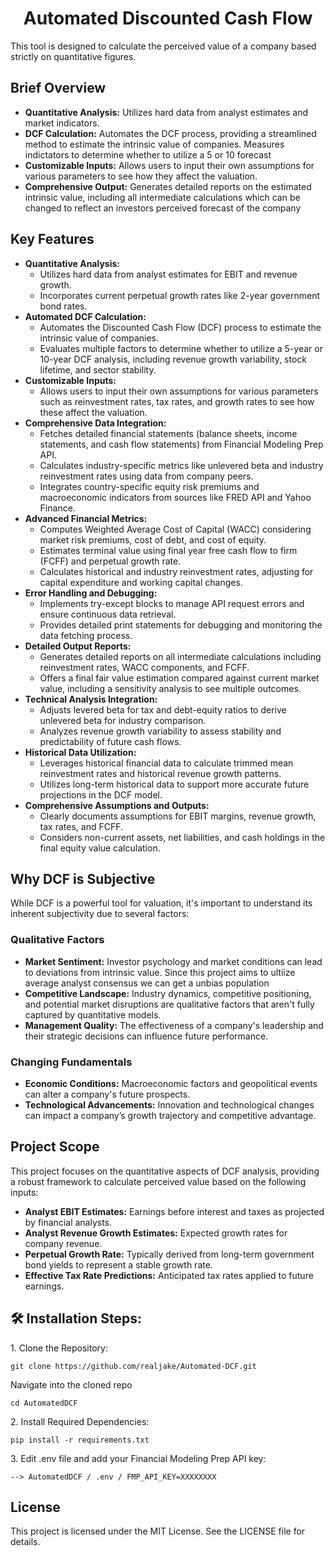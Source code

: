 <h1 align="center" id="title">Automated Discounted Cash Flow</h1>

<p id="description">
    This tool is designed to calculate the perceived value of a company based strictly on quantitative figures. 
</p>

<h2>Brief Overview</h2>
<ul>
    <li><b>Quantitative Analysis:</b> Utilizes hard data from analyst estimates and market indicators.</li>
    <li><b>DCF Calculation:</b> Automates the DCF process, providing a streamlined method to estimate the intrinsic value of companies. Measures indictators to determine whether to utilize a 5 or 10 forecast</li>
    <li><b>Customizable Inputs:</b> Allows users to input their own assumptions for various parameters to see how they affect the valuation.</li>
    <li><b>Comprehensive Output:</b> Generates detailed reports on the estimated intrinsic value, including all intermediate calculations which can be changed to reflect an investors perceived forecast of the company</li>
</ul>



<h2>Key Features</h2>
<ul>
    <li><b>Quantitative Analysis:</b>
        <ul>
            <li>Utilizes hard data from analyst estimates for EBIT and revenue growth.</li>
            <li>Incorporates current perpetual growth rates like 2-year government bond rates.</li>
        </ul>
    </li>
    <li><b>Automated DCF Calculation:</b>
        <ul>
            <li>Automates the Discounted Cash Flow (DCF) process to estimate the intrinsic value of companies.</li>
            <li>Evaluates multiple factors to determine whether to utilize a 5-year or 10-year DCF analysis, including revenue growth variability, stock lifetime, and sector stability.</li>
        </ul>
    </li>
    <li><b>Customizable Inputs:</b>
        <ul>
            <li>Allows users to input their own assumptions for various parameters such as reinvestment rates, tax rates, and growth rates to see how these affect the valuation.</li>
        </ul>
    </li>
    <li><b>Comprehensive Data Integration:</b>
        <ul>
            <li>Fetches detailed financial statements (balance sheets, income statements, and cash flow statements) from Financial Modeling Prep API.</li>
            <li>Calculates industry-specific metrics like unlevered beta and industry reinvestment rates using data from company peers.</li>
            <li>Integrates country-specific equity risk premiums and macroeconomic indicators from sources like FRED API and Yahoo Finance.</li>
        </ul>
    </li>
    <li><b>Advanced Financial Metrics:</b>
        <ul>
            <li>Computes Weighted Average Cost of Capital (WACC) considering market risk premiums, cost of debt, and cost of equity.</li>
            <li>Estimates terminal value using final year free cash flow to firm (FCFF) and perpetual growth rate.</li>
            <li>Calculates historical and industry reinvestment rates, adjusting for capital expenditure and working capital changes.</li>
        </ul>
    </li>
    <li><b>Error Handling and Debugging:</b>
        <ul>
            <li>Implements try-except blocks to manage API request errors and ensure continuous data retrieval.</li>
            <li>Provides detailed print statements for debugging and monitoring the data fetching process.</li>
        </ul>
    </li>
    <li><b>Detailed Output Reports:</b>
        <ul>
            <li>Generates detailed reports on all intermediate calculations including reinvestment rates, WACC components, and FCFF.</li>
            <li>Offers a final fair value estimation compared against current market value, including a sensitivity analysis to see multiple outcomes.</li>
        </ul>
    </li>
    <li><b>Technical Analysis Integration:</b>
        <ul>
            <li>Adjusts levered beta for tax and debt-equity ratios to derive unlevered beta for industry comparison.</li>
            <li>Analyzes revenue growth variability to assess stability and predictability of future cash flows.</li>
        </ul>
    </li>
    <li><b>Historical Data Utilization:</b>
        <ul>
            <li>Leverages historical financial data to calculate trimmed mean reinvestment rates and historical revenue growth patterns.</li>
            <li>Utilizes long-term historical data to support more accurate future projections in the DCF model.</li>
        </ul>
    </li>
    <li><b>Comprehensive Assumptions and Outputs:</b>
        <ul>
            <li>Clearly documents assumptions for EBIT margins, revenue growth, tax rates, and FCFF.</li>
            <li>Considers non-current assets, net liabilities, and cash holdings in the final equity value calculation.</li>
        </ul>
    </li>
</ul>

<h2>Why DCF is Subjective</h2>
<p>
    While DCF is a powerful tool for valuation, it's important to understand its inherent subjectivity due to several factors:
</p>

<h3>Qualitative Factors</h3>
<ul>
    <li><b>Market Sentiment:</b> Investor psychology and market conditions can lead to deviations from intrinsic value. Since this project aims to ultiize average analyst consensus we can get a unbias population </li>
    <li><b>Competitive Landscape:</b> Industry dynamics, competitive positioning, and potential market disruptions are qualitative factors that aren't fully captured by quantitative models.</li>
    <li><b>Management Quality:</b> The effectiveness of a company's leadership and their strategic decisions can influence future performance.</li>
</ul>

<h3>Changing Fundamentals</h3>
<ul>
    <li><b>Economic Conditions:</b> Macroeconomic factors and geopolitical events can alter a company's future prospects.</li>
    <li><b>Technological Advancements:</b> Innovation and technological changes can impact a company’s growth trajectory and competitive advantage.</li>
</ul>

<h2>Project Scope</h2>
<p>
    This project focuses on the quantitative aspects of DCF analysis, providing a robust framework to calculate perceived value based on the following inputs:
</p>
<ul>
    <li><b>Analyst EBIT Estimates:</b> Earnings before interest and taxes as projected by financial analysts.</li>
    <li><b>Analyst Revenue Growth Estimates:</b> Expected growth rates for company revenue.</li>
    <li><b>Perpetual Growth Rate:</b> Typically derived from long-term government bond yields to represent a stable growth rate.</li>
    <li><b>Effective Tax Rate Predictions:</b> Anticipated tax rates applied to future earnings.</li>
</ul>

<h2>🛠️ Installation Steps:</h2>

<p>1. Clone the Repository:</p>

```
git clone https://github.com/realjake/Automated-DCF.git
```

<p>Navigate into the cloned repo</p>

```
cd AutomatedDCF
```


<p>2. Install Required Dependencies:</p>

```
pip install -r requirements.txt
```


<p>3. Edit .env file and add your Financial Modeling Prep API key:</p>

```
--> AutomatedDCF / .env / FMP_API_KEY=XXXXXXXX
```

<h2>License</h2>
<p>
    This project is licensed under the MIT License. See the LICENSE file for details.
</p>
